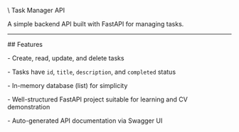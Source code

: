 \ Task Manager API



A simple backend API built with FastAPI for managing tasks.



---



\## Features



\- Create, read, update, and delete tasks

\- Tasks have `id`, `title`, `description`, and `completed` status

\- In-memory database (list) for simplicity

\- Well-structured FastAPI project suitable for learning and CV demonstration

\- Auto-generated API documentation via Swagger UI
